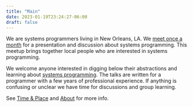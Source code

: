 ```yaml
---
title: "Main"
date: 2023-01-19T23:24:27-06:00
draft: false
---
```


We are systems programmers living in New Orleans, LA. We [meet once a month](/time-and-place/) for a presentation
and discussion about systems programming. This meetup brings together local people who are interested in systems programming.

We welcome anyone interested in digging below their abstractions and learning about <a href="https://en.wikipedia.org/wiki/Systems_programming">systems programming</a>. The talks are written for a programmer with a few years of professional experience. If anything is confusing or unclear we have time for discussions and group learning.

See [Time & Place](/time-and-place) and [About](/about) for more info.

